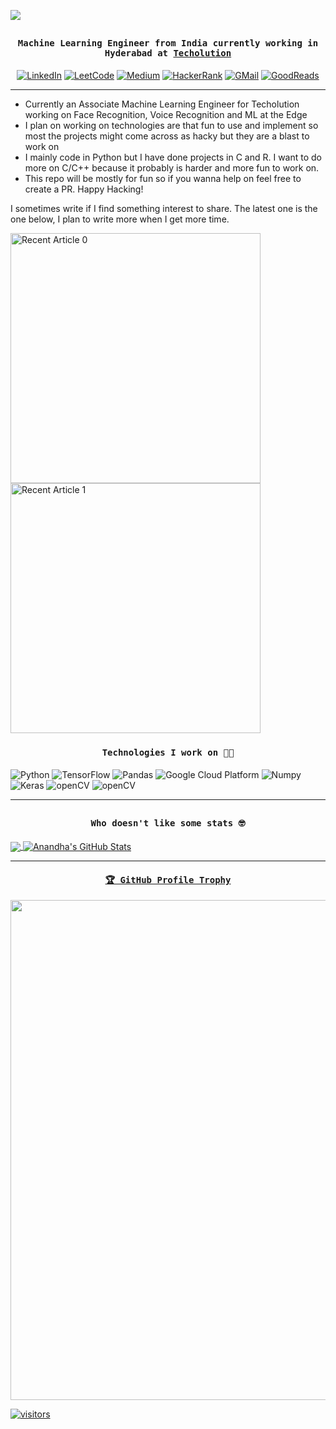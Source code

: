 ![](https://github.com/anandhakrishnanh/anandhakrishnanh/blob/main/assets/banner_cropped_hd.gif)
## <p align="center"><h4 align="center"><samp> Machine Learning Engineer from India currently working in Hyderabad at [Techolution](https://techolution.com/) </samp></h4></p>

<p align="center">
  <a href="www.linkedin.com/in/anandhakrishnanh"><img alt="LinkedIn" title="LinkedIn"src="https://img.shields.io/badge/Linkedin-0A66C2?style=for-the-badge&logo=Linkedin&logoColor=white"></a>
  <a href="https://leetcode.com/anandhakrishnanh/"><img alt="LeetCode" title="LeetCode"src="https://img.shields.io/badge/leetcode-%230077B5.svg?&style=for-the-badge&logo=leetcode"></a>
  <a href="https://medium.com/@anandhakrishnanh"><img alt="Medium" title="Medium"src="https://img.shields.io/badge/medium-%230077B5.svg?&style=for-the-badge&logo=Medium&logoColor=black"></a>
  <a href="https://www.hackerrank.com/AnandhaKrishnanH?hr_r=1"><img alt="HackerRank" src="https://img.shields.io/badge/HackerRank-2EC866?style=for-the-badge&logo=HackerRank&logoColor=white"></a>
  <a href="anandhakrishnanh1998@gmail.com?hr_r=1"><img alt="GMail" src="https://img.shields.io/badge/GMail-EA4335?style=for-the-badge&logo=Gmail&logoColor=white"></a>
  <a href="https://www.goodreads.com/anandhakrishnanh?hr_r=1"><img alt="GoodReads" src="https://img.shields.io/badge/goodreads-white?style=for-the-badge&logo=goodreads&logoColor=brown"></a>
</p>
<hr>

* Currently an Associate Machine Learning Engineer for Techolution working on Face Recognition, Voice Recognition and ML at the Edge 
* I plan on working on technologies are that fun to use and implement so most the projects might come across as hacky but they are a blast to work on
* I mainly code in Python but I have done projects in C and R. I want to do more on C/C++ because it probably is harder and more fun to work on. 
* This repo will be mostly for fun so if you wanna help on feel free to create a PR. Happy Hacking!

I sometimes write if I find something interest to share. The latest one is the one below, I plan to write more when I get more time. 

<a target="_blank" href="https://github-readme-medium-recent-article.vercel.app/medium/@anandhakrishnanh/0"><img width=400 src="https://github-readme-medium-recent-article.vercel.app/medium/@anandhakrishnanh/0" alt="Recent Article 0"></a>
<a target="_blank" href="https://github-readme-medium-recent-article.vercel.app/medium/@anandhakrishnanh/0"><img width=400 src="https://github-readme-medium-recent-article.vercel.app/medium/@anandhakrishnanh/0" alt="Recent Article 1"></a>

### <p align="center"><h4 align="center"><samp> Technologies I work on 👨‍💻 </samp></h4></p>

![Python](https://img.shields.io/badge/python-blue?style=flat-square&logo=python&logoColor=white)
![TensorFlow](https://img.shields.io/badge/TensorFlow-orange?style=flat-square&logo=TensorFlow&logoColor=white)
![Pandas](https://img.shields.io/badge/Pandas-blue?style=flat-square&logo=pandas&logoColor=black)
![Google Cloud Platform](https://img.shields.io/badge/GoogleCloud-yellow?style=flat-square&logo=GoogleCloud&logoColor=blue)
![Numpy](https://img.shields.io/badge/Numpy-white?style=flat-square&logo=numpy&logoColor=blue)
![Keras](https://img.shields.io/badge/Keras-brown?style=flat-square&logo=keras&logoColor=white)
![openCV](https://img.shields.io/badge/OpenCV-white?style=flat-square&logo=opencv&logoColor=blue)
![openCV](https://img.shields.io/badge/OpenCV-white?style=flat-square&logo=opencv&logoColor=blue)

<hr>

## <p align="center"><h4 align="center"><samp> Who doesn't like some stats 🤓 </samp></h4></p>

<a href="https://github.com/anandhakrishnanh">
  <img align="center" src="https://github-readme-stats.vercel.app/api/top-langs/?username=anandhakrishnanh&hide=java,html,tex&title_color=ffffff&text_color=c9cacc&icon_color=2bbc8a&bg_color=1d1f21&langs_count=3" />
</a>
<a href="https://github.com/anandhakrishnanh">
  <img align="center" src="https://github-readme-stats.vercel.app/api?username=anandhakrishnanh&show_icons=true&line_height=27&count_private=true&title_color=ffffff&text_color=c9cacc&icon_color=2bbc8a&bg_color=1d1f21" alt="Anandha's GitHub Stats" />

<hr>

#### <p align="center"><h4 align="center"><samp> 🏆 GitHub Profile Trophy </samp></h4></p>
  <img width=800 src="https://github-profile-trophy.vercel.app/?username=anandhakrishnanh&column=6&theme=onedark&no-frame=true&no-bg=true"/> 


![visitors](https://visitor-badge.glitch.me/badge?page_id=anandhakrishnanh/anandhakrishnanh)


